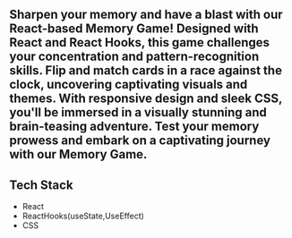 ## Sharpen your memory and have a blast with our React-based Memory Game! Designed with React and React Hooks, this game challenges your concentration and pattern-recognition skills. Flip and match cards in a race against the clock, uncovering captivating visuals and themes. With responsive design and sleek CSS, you'll be immersed in a visually stunning and brain-teasing adventure. Test your memory prowess and embark on a captivating journey with our Memory Game.

## Tech Stack

- React
- ReactHooks(useState,UseEffect)
- CSS
